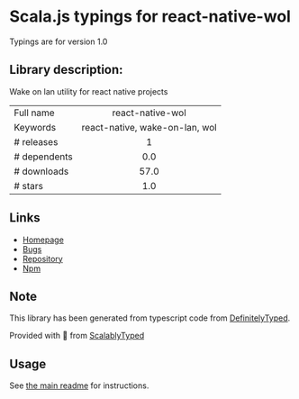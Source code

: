 
# Scala.js typings for react-native-wol

Typings are for version 1.0

## Library description:
Wake on lan utility for react native projects

|                    |                 |
| ------------------ | :-------------: |
| Full name          | react-native-wol |
| Keywords           | react-native, wake-on-lan, wol |
| # releases         | 1 |
| # dependents       | 0.0 |
| # downloads        | 57.0 |
| # stars            | 1.0 |

## Links
- [Homepage](https://github.com/zombie6888/react-native-wol#readme)
- [Bugs](https://github.com/zombie6888/react-native-wol/issues)
- [Repository](https://github.com/zombie6888/react-native-wol)
- [Npm](https://www.npmjs.com/package/react-native-wol)
    


## Note
This library has been generated from typescript code from [DefinitelyTyped](https://definitelytyped.org).

Provided with :purple_heart: from [ScalablyTyped](https://github.com/oyvindberg/ScalablyTyped)

## Usage
See [the main readme](../../readme.md) for instructions.


